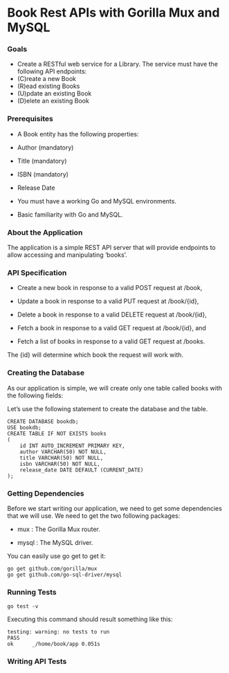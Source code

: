 
# Book Rest APIs with Gorilla Mux and MySQL



### Goals

* Create a RESTful web service for a Library. The service must have the following API endpoints:
* (C)reate a new Book
* (R)ead existing Books
* (U)pdate an existing Book
* (D)elete an existing Book


### Prerequisites

* A Book entity has the following properties:
* Author (mandatory)
* Title (mandatory)
* ISBN (mandatory)
* Release Date


* You must have a working Go and MySQL environments.

* Basic familiarity with Go and MySQL.

### About the Application

The application is a simple REST API server that will provide endpoints to allow accessing and manipulating ‘books’.

### API Specification

* Create a new book in response to a valid POST request at /book,

* Update a book in response to a valid PUT request at /book/{id},

* Delete a book in response to a valid DELETE request at /book/{id},

* Fetch a book in response to a valid GET request at /book/{id}, and

* Fetch a list of books in response to a valid GET request at /books.

The {id} will determine which book the request will work with.

### Creating the Database

As our application is simple, we will create only one table called books with the following fields:


Let’s use the following statement to create the database and the table.

    CREATE DATABASE bookdb;
    USE bookdb;
    CREATE TABLE IF NOT EXISTS books
    (
        id INT AUTO_INCREMENT PRIMARY KEY,
        author VARCHAR(50) NOT NULL,
        title VARCHAR(50) NOT NULL,
        isbn VARCHAR(50) NOT NULL,
        release_date DATE DEFAULT (CURRENT_DATE)
    );


### Getting Dependencies

Before we start writing our application, we need to get some dependencies that we will use. We need to get the two following packages:

* mux : The Gorilla Mux router.

* mysql : The MySQL driver.

You can easily use go get to get it:

    go get github.com/gorilla/mux
    go get github.com/go-sql-driver/mysql


### Running Tests
    go test -v

Executing this command should result something like this:

    testing: warning: no tests to run
    PASS
    ok      _/home/book/app 0.051s

### Writing API Tests
